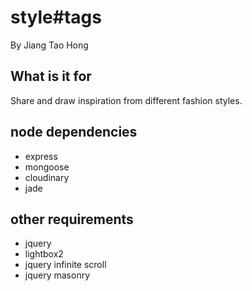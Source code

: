 # style#tags

By Jiang Tao Hong

## What is it for

Share and draw inspiration from different fashion styles.

## node dependencies

* express
* mongoose
* cloudinary
* jade

## other requirements

* jquery
* lightbox2
* jquery infinite scroll
* jquery masonry